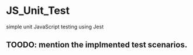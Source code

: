 # JS_Unit_Test
simple unit JavaScript testing using Jest
## TOODO: mention the implmented test scenarios.
